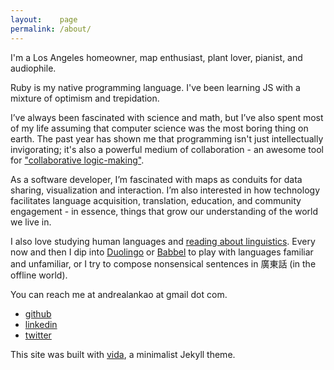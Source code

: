 ```yaml
---
layout:    page
permalink: /about/
---
```


I'm a Los Angeles homeowner, map enthusiast, plant lover, pianist, and audiophile.

Ruby is my native programming language. I've been learning JS with a mixture of optimism and trepidation.

I’ve always been fascinated with science and math, but I’ve also spent most of my life assuming that computer science was the most boring thing on earth. The past year has shown me that programming isn't just intellectually invigorating; it's also a powerful medium of collaboration - an awesome tool for ["collaborative logic-making"](http://collectiveidea.com/blog/archives/2013/02/25/becoming-a-rubyist/).

As a software developer, I’m fascinated with maps as conduits for data sharing, visualization and interaction. I’m also interested in how technology facilitates language acquisition, translation, education, and community engagement - in essence, things that grow our understanding of the world we live in.

I also love studying human languages and [reading about linguistics](http://languagelog.ldc.upenn.edu/nll/). Every now and then I dip into [Duolingo](http://duolingo.com) or [Babbel](http://babbel.com) to play with languages familiar and unfamiliar, or I try to compose nonsensical sentences in 廣東話 (in the offline world).

You can reach me at andrealankao at gmail dot com.

- [github](https://github.com/eirinikos)
- [linkedin](https://www.linkedin.com/in/andreakao)
- [twitter](https://twitter.com/eirinikos)

This site was built with [vida](https://github.com/syaning/vida), a minimalist Jekyll theme.
